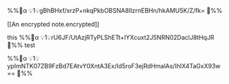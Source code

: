 %%🔐α 💡1💡gBhBHxf/xrzP+nkqPkbOBSNA8IlzrnEBHn/hkAMU5K/Z/fk= 🔐%%

[[An encrypted note.encrypted]]


this %%🔐α 💡1💡rU6JF/UtAzjRTyPLShETt+IYXcuxt2J5NRN02DaclJ8tHqJR 🔐%% test

%%🔐α 💡1💡ypImNTK07ZB9FzBd7EAtvY0XntA3Ex/Id5roF3ejRdHmalAs/IhIX4TaGxX93w== 🔐%%